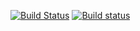 [![Build Status](https://travis-ci.org/piderman314/granola.svg?branch=master)](https://travis-ci.org/piderman314/granola)
[![Build status](https://ci.appveyor.com/api/projects/status/db0e6w1n775t235h?svg=true)](https://ci.appveyor.com/project/piderman314/granola)